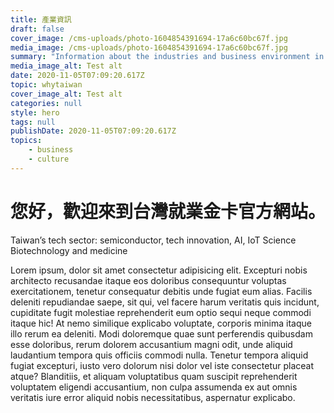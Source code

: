 ```yaml
---
title: 產業資訊
draft: false
cover_image: /cms-uploads/photo-1604854391694-17a6c60bc67f.jpg
media_image: /cms-uploads/photo-1604854391694-17a6c60bc67f.jpg
summary: "Information about the industries and business environment in Taiwan. Hi, and welcome to the official Taiwan Employment Gold Card website. Taiwan’s tech sector: semiconductor, tech innovation, AI, IoT Science Biotechnology and medicine"
media_image_alt: Test alt
date: 2020-11-05T07:09:20.617Z
topic: whytaiwan
cover_image_alt: Test alt
categories: null
style: hero
tags: null
publishDate: 2020-11-05T07:09:20.617Z
topics:
    - business
    - culture
---
```


# 您好，歡迎來到台灣就業金卡官方網站。

Taiwan’s tech sector: semiconductor, tech innovation, AI, IoT
Science
Biotechnology and medicine 

Lorem ipsum, dolor sit amet consectetur adipisicing elit. Excepturi nobis architecto recusandae itaque eos doloribus consequuntur voluptas exercitationem, tenetur consequatur debitis unde fugiat eum alias. Facilis deleniti repudiandae saepe, sit qui, vel facere harum veritatis quis incidunt, cupiditate fugit molestiae reprehenderit eum optio sequi neque commodi itaque hic! At nemo similique explicabo voluptate, corporis minima itaque illo rerum ea deleniti. Modi doloremque quae sunt perferendis quibusdam esse doloribus, rerum dolorem accusantium magni odit, unde aliquid laudantium tempora quis officiis commodi nulla. Tenetur tempora aliquid fugiat excepturi, iusto vero dolorum nisi dolor vel iste consectetur placeat atque? Blanditiis, et aliquam voluptatibus quam suscipit reprehenderit voluptatem eligendi accusantium, non culpa assumenda ex aut omnis veritatis iure error aliquid nobis necessitatibus, aspernatur explicabo.
